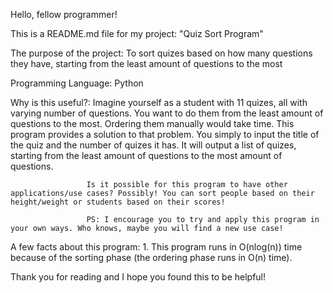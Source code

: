 Hello, fellow programmer!

This is a README.md file for my project: "Quiz Sort Program"

The purpose of the project: To sort quizes based on how many questions they have, starting from the least amount of questions to the most

Programming Language: Python

Why is this useful?: Imagine yourself as a student with 11 quizes, all with varying number of questions. You want to do them from the least amount of questions to the most.
                     Ordering them manually would take time. This program provides a solution to that problem. You simply to input the title of the quiz and the number of quizes it has.
                     It will output a list of quizes, starting from the least amount of questions to the most amount of questions.

                     Is it possible for this program to have other applications/use cases? Possibly! You can sort people based on their height/weight or students based on their scores!

                     PS: I encourage you to try and apply this program in your own ways. Who knows, maybe you will find a new use case!

A few facts about this program: 1. This program runs in O(nlog(n)) time because of the sorting phase (the ordering phase runs in O(n) time).

Thank you for reading and I hope you found this to be helpful!
